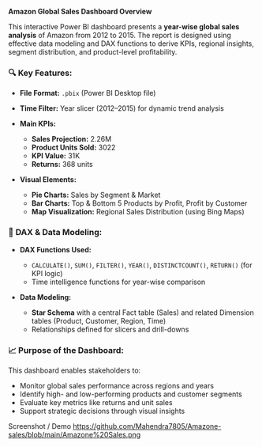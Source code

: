 
**Amazon Global Sales Dashboard Overview**

This interactive Power BI dashboard presents a **year-wise global sales analysis** of Amazon from 2012 to 2015. The report is designed using effective data modeling and DAX functions to derive KPIs, regional insights, segment distribution, and product-level profitability.

### 🔍 **Key Features:**

* **File Format:** `.pbix` (Power BI Desktop file)
* **Time Filter:** Year slicer (2012–2015) for dynamic trend analysis
* **Main KPIs:**

  * **Sales Projection:** 2.26M
  * **Product Units Sold:** 3022
  * **KPI Value:** 31K
  * **Returns:** 368 units
* **Visual Elements:**

  * **Pie Charts:** Sales by Segment & Market
  * **Bar Charts:** Top & Bottom 5 Products by Profit, Profit by Customer
  * **Map Visualization:** Regional Sales Distribution (using Bing Maps)

### 🧮 **DAX & Data Modeling:**

* **DAX Functions Used:**

  * `CALCULATE()`, `SUM()`, `FILTER()`, `YEAR()`, `DISTINCTCOUNT()`, `RETURN()` (for KPI logic)
  * Time intelligence functions for year-wise comparison
* **Data Modeling:**

  * **Star Schema** with a central Fact table (Sales) and related Dimension tables (Product, Customer, Region, Time)
  * Relationships defined for slicers and drill-downs

### 📈 **Purpose of the Dashboard:**

This dashboard enables stakeholders to:

* Monitor global sales performance across regions and years
* Identify high- and low-performing products and customer segments
* Evaluate key metrics like returns and unit sales
* Support strategic decisions through visual insights


Screenshot / Demo
https://github.com/Mahendra7805/Amazone-sales/blob/main/Amazone%20Sales.png
